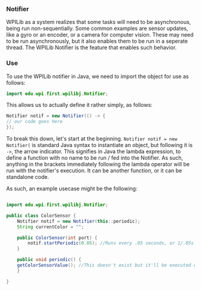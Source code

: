 ### Notifier

WPILib as a system realizes that some tasks will need to be asynchronous, being run non-sequentially.  Some common examples are sensor updates, like a gyro or an encoder, or a camera for computer vision.  These may need to be run asynchronously, but it also enables them to be run in a seperate thread.  The WPILib Notifier is the feature that enables such behavior.

### Use

To use the WPILib notifier in Java, we need to import the object for use as follows:

```java
import edu.wpi.first.wpilibj.Notifier;
```

This allows us to actually define it rather simply, as follows:

```java
Notifier notif = new Notifier(() -> {
// our code goes here
});
```

To break this down, let's start at the beginning.  `Notifier notif = new Notifier(` is standard Java syntax to instantiate an object, but following it is `->`, the arrow indicator.  This signifies in Java the lambda expression, to define a function with no name to be run / fed into the Notifier.  As such, anything in the brackets immediately following the lambda operator will be run with the notifier's execution.  It can be another function, or it can be standalone code.

As such, an example usecase might be the following:

```java

import edu.wpi.first.wpilibj.Notifier;

public class ColorSensor {
	Notifier notif = new Notifier(this::periodic);
	String currentColor = "";

	public ColorSensor(int port) {
		notif.startPeriodic(0.05); //Runs every .05 seconds, or 1/.05s
	}

	public void periodic() {
	getColorSensorValue(); //This doesn't exist but it'll be executed every time the Notifier executes.
	}

}
```
